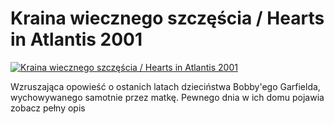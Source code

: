 Kraina wiecznego szczęścia / Hearts in Atlantis 2001 
=============
[![Kraina wiecznego szczęścia / Hearts in Atlantis 2001 ](http://vidos.pl/images/player.gif)](http://vidos.pl/kraina-wiecznego-szczescia-hearts-in-atlantis-2001)

 Wzruszająca opowieść o ostanich latach dzieciństwa Bobby'ego Garfielda, wychowywanego samotnie przez matkę. Pewnego dnia w ich domu pojawia zobacz pełny opis
